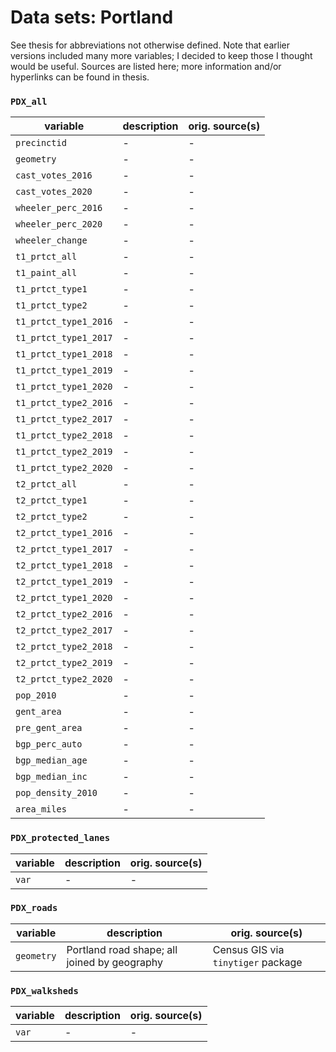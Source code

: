 # Data sets: Portland

See thesis for abbreviations not otherwise defined. Note that earlier versions included many more variables; I decided to keep those I thought would be useful. Sources are listed here; more information and/or hyperlinks can be found in thesis.

### `PDX_all`

| variable  | description | orig. source(s) |
| --------- | ----------- | ----- |
| `precinctid` | - | - | - |
| `geometry` | - | - | - | 
| `cast_votes_2016` | - | - | - | 
| `cast_votes_2020` | - | - | - | 
| `wheeler_perc_2016` | - | - | - | 
| `wheeler_perc_2020` | - | - | - | 
| `wheeler_change` | - | - | - | 
| `t1_prtct_all` | - | - | - | 
| `t1_paint_all` | - | - | - |
| `t1_prtct_type1` | - | - | - | 
| `t1_prtct_type2` | - | - | - |
| `t1_prtct_type1_2016` | - | - | - |
| `t1_prtct_type1_2017` | - | - | - |
| `t1_prtct_type1_2018` | - | - | - |
| `t1_prtct_type1_2019` | - | - | - |
| `t1_prtct_type1_2020` | - | - | - |
| `t1_prtct_type2_2016` | - | - | - |
| `t1_prtct_type2_2017` | - | - | - |
| `t1_prtct_type2_2018` | - | - | - |
| `t1_prtct_type2_2019` | - | - | - |
| `t1_prtct_type2_2020` | - | - | - | 
| `t2_prtct_all` | - | - | - |
| `t2_prtct_type1` | - | - | - |
| `t2_prtct_type2` | - | - | - | 
| `t2_prtct_type1_2016` | - | - | - |
| `t2_prtct_type1_2017` | - | - | - | 
| `t2_prtct_type1_2018` | - | - | - |
| `t2_prtct_type1_2019` | - | - | - |
| `t2_prtct_type1_2020` | - | - | - |
| `t2_prtct_type2_2016` | - | - | - |
| `t2_prtct_type2_2017` | - | - | - |
| `t2_prtct_type2_2018` | - | - | - |
| `t2_prtct_type2_2019` | - | - | - |
| `t2_prtct_type2_2020` | - | - | - | 
| `pop_2010` | - | - | - | 
| `gent_area` | - | - | - |
| `pre_gent_area` | - | - | - | 
| `bgp_perc_auto` | - | - | - |
| `bgp_median_age` | - | - | - |
| `bgp_median_inc` | - | - | - |
| `pop_density_2010` | - | - | - |
| `area_miles` | - | - | - |

### `PDX_protected_lanes`

| variable  | description | orig. source(s) |
| --------- | ----------- | ----- |
| `var` | - | - | - |


### `PDX_roads`

| variable  | description | orig. source(s) |
| --------- | ----------- | ----- |
| `geometry` | Portland road shape; all joined by geography | Census GIS via `tinytiger` package |

### `PDX_walksheds`

| variable  | description | orig. source(s) |
| --------- | ----------- | ----- |
| `var` | - | - | 
